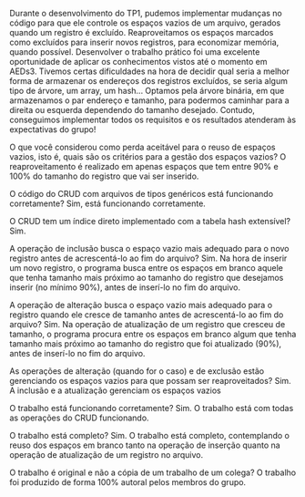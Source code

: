 Durante o desenvolvimento do TP1, pudemos implementar mudanças no código para que ele controle os espaços vazios de um arquivo, gerados quando um registro é excluído. Reaproveitamos os espaços marcados como excluídos para inserir novos registros, para economizar memória, quando possível. Desenvolver o trabalho prático foi uma excelente oportunidade de aplicar os conhecimentos vistos até o momento em AEDs3. Tivemos certas dificuldades na hora de decidir qual seria a melhor forma de armazenar os endereços dos registros excluídos, se seria algum tipo de árvore, um array, um hash... Optamos pela árvore binária, em que armazenamos o par endereço e tamanho, para podermos caminhar para a direita ou esquerda dependendo do tamanho desejado. Contudo, conseguimos implementar todos os requisitos e os resultados atenderam às expectativas do grupo!

O que você considerou como perda aceitável para o reuso de espaços vazios, isto é, quais são os critérios para a gestão dos espaços vazios? O reaproveitamento é realizado em apenas espaços que tem entre 90% e 100% do tamanho do registro que vai ser inserido.

O código do CRUD com arquivos de tipos genéricos está funcionando corretamente? Sim, está funcionando corretamente.

O CRUD tem um índice direto implementado com a tabela hash extensível? Sim.

A operação de inclusão busca o espaço vazio mais adequado para o novo registro antes de acrescentá-lo ao fim do arquivo? Sim. Na hora de inserir um novo registro, o programa busca entre os espaços em branco aquele que tenha tamanho mais próximo ao tamanho do registro que desejamos inserir (no mínimo 90%), antes de inserí-lo no fim do arquivo.

A operação de alteração busca o espaço vazio mais adequado para o registro quando ele cresce de tamanho antes de acrescentá-lo ao fim do arquivo? Sim. Na operação de atualização de um registro que cresceu de tamanho, o programa procura entre os espaços em branco algum que tenha tamanho mais próximo ao tamanho do registro que foi atualizado (90%), antes de inserí-lo no fim do arquivo.

As operações de alteração (quando for o caso) e de exclusão estão gerenciando os espaços vazios para que possam ser reaproveitados? Sim. A inclusão e a atualização gerenciam os espaços vazios

O trabalho está funcionando corretamente? Sim. O trabalho está com todas as operações do CRUD funcionando.

O trabalho está completo? Sim. O trabalho está completo, contemplando o reuso dos espaços em branco tanto na operação de inserção quanto na operação de atualização de um registro no arquivo.

O trabalho é original e não a cópia de um trabalho de um colega? O trabalho foi produzido de forma 100% autoral pelos membros do grupo.
